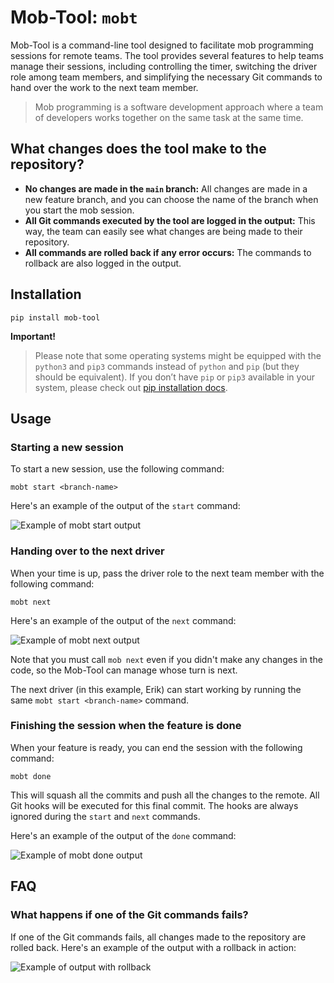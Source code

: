 # Mob-Tool: `mobt`

Mob-Tool is a command-line tool designed to facilitate mob programming sessions for remote teams. The tool provides
several features to help teams manage their sessions, including controlling the timer, switching the driver
role among team members, and simplifying the necessary Git commands to hand over the work to the next team member.

> Mob programming is a software development approach where a team of developers works together on the same task at the
> same time.

## What changes does the tool make to the repository?

- **No changes are made in the `main` branch:** All changes are made in a new feature branch, and you can choose the
  name of the branch when you start the mob session.
- **All Git commands executed by the tool are logged in the output:** This way, the team can easily see what changes are
  being made to their repository.
- **All commands are rolled back if any error occurs:** The commands to rollback are also logged in the output.

## Installation

```shell
pip install mob-tool
```

**Important!**
> Please note that some operating systems might be equipped with the `python3` and `pip3` commands instead of `python`
> and `pip` (but they should be equivalent). If you don’t have `pip` or `pip3` available in your system, please check
> out [pip installation docs](https://pip.pypa.io/en/latest/installation/).

## Usage

### Starting a new session

To start a new session, use the following command:

```shell
mobt start <branch-name>
```

Here's an example of the output of the `start` command:

![Example of mobt start output](https://raw.githubusercontent.com/stavarengo/mob-tool/main/docs/start-output.png)

### Handing over to the next driver

When your time is up, pass the driver role to the next team member with the following command:

```shell
mobt next
```

Here's an example of the output of the `next` command:

![Example of mobt next output](https://raw.githubusercontent.com/stavarengo/mob-tool/main/docs/next-output.png)

Note that you must call `mob next` even if you didn't make any changes in the code, so the Mob-Tool can manage whose
turn is next.

The next driver (in this example, Erik) can start working by running the same `mobt start <branch-name>` command.

### Finishing the session when the feature is done

When your feature is ready, you can end the session with the following command:

```shell
mobt done
```

This will squash all the commits and push all the changes to the remote. All Git hooks will be executed for this final
commit. The hooks are always ignored during the `start` and `next` commands.

Here's an example of the output of the `done` command:

![Example of mobt done output](https://raw.githubusercontent.com/stavarengo/mob-tool/main/docs/done-output.png)

## FAQ

### What happens if one of the Git commands fails?

If one of the Git commands fails, all changes made to the repository are rolled back. Here's an example of the output
with a rollback in action:

![Example of output with rollback](https://raw.githubusercontent.com/stavarengo/mob-tool/main/docs/rollback-example.png)
